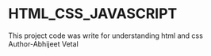 # HTML_CSS_JAVASCRIPT
This project code was write for understanding html and css
<br>
Author-Abhijeet Vetal
